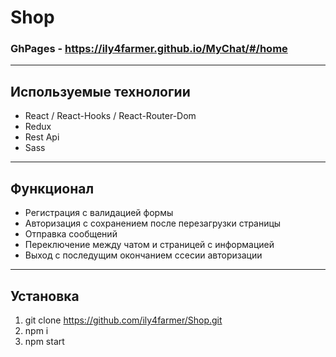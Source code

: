 # Shop

### GhPages - https://ily4farmer.github.io/MyChat/#/home
---
## Используемые технологии
* React / React-Hooks / React-Router-Dom
* Redux
* Rest Api
* Sass
---
## Функционал
* Регистрация с валидацией формы
* Авторизация с сохранением после перезагрузки страницы
* Отправка сообщений 
* Переключение между чатом и страницей с информацией
* Выход с последущим окончанием ссесии авторизации
---
## Установка
1. git clone https://github.com/ily4farmer/Shop.git
2. npm i
3. npm start

